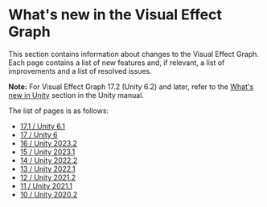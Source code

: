 # What's new in the Visual Effect Graph

This section contains information about changes to the Visual Effect Graph. Each page contains a list of new features and, if relevant, a list of improvements and a list of resolved issues.

**Note:** For Visual Effect Graph 17.2 (Unity 6.2) and later, refer to the [What's new in Unity](https://docs.unity3d.com/Documentation/Manual/WhatsNew.html) section in the Unity manual.

The list of pages is as follows:

- [17.1 / Unity 6.1](whats-new-17-1.md)
- [17 / Unity 6](whats-new-17.md)
- [16 / Unity 2023.2](whats-new-16.md)
- [15 / Unity 2023.1](whats-new-15.md)
- [14 / Unity 2022.2](whats-new-14.md)
- [13 / Unity 2022.1](whats-new-13.md)
- [12 / Unity 2021.2](whats-new-12.md)
- [11 / Unity 2021.1](whats-new-11.md)
- [10 / Unity 2020.2](whats-new-10.md)